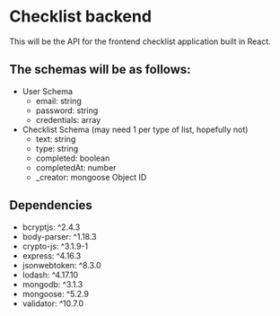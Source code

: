 # Checklist backend

This will be the API for the frontend checklist application built in React.

<h2>The schemas will be as follows:</h2>
<ul>
<li>User Schema
<ul>
<li>email: string</li>
<li>password: string</li>
<li>credentials: array</li>
</ul>
</li>
<li>Checklist Schema (may need 1 per type of list, hopefully not)
<ul>
<li>text: string</li>
<li>type: string</li>
<li>completed: boolean</li>
<li>completedAt: number</li>
<li>_creator: mongoose Object ID</li>
</ul>
</li>
</ul>

<h2>Dependencies</h2>
<ul>
<li>bcryptjs: ^2.4.3</li>
<li> body-parser: ^1.18.3</li>
<li>crypto-js: ^3.1.9-1</li>
<li> express: ^4.16.3</li>
<li>jsonwebtoken: ^8.3.0</li>
<li>lodash: ^4.17.10</li>
<li>mongodb: ^3.1.3</li>
<li> mongoose: ^5.2.9</li>
<li>validator: ^10.7.0</li>
</ul>

